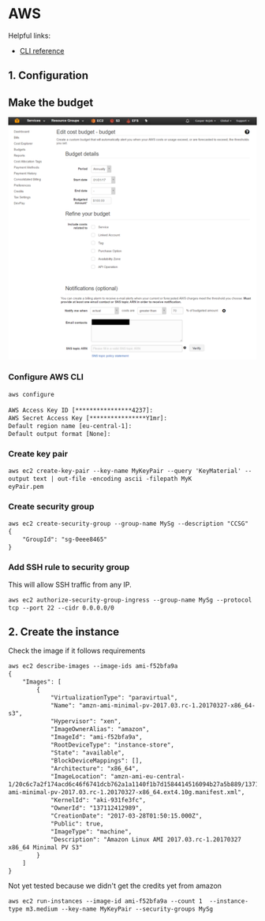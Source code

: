 # AWS

Helpful links: 

* [CLI reference](http://docs.aws.amazon.com/cli/latest/reference/)

## 1. Configuration ##

## Make the budget

![budget](budget.png)

### Configure AWS CLI
```
aws configure

AWS Access Key ID [****************4237]:
AWS Secret Access Key [****************Y1mr]:
Default region name [eu-central-1]:
Default output format [None]:
```

### Create key pair

```
aws ec2 create-key-pair --key-name MyKeyPair --query 'KeyMaterial' --output text | out-file -encoding ascii -filepath MyK
eyPair.pem
```

### Create security group

```
aws ec2 create-security-group --group-name MySg --description "CCSG"
{
    "GroupId": "sg-0eee8465"
}

```

### Add SSH rule to security group

This will allow SSH traffic from any IP.

```
aws ec2 authorize-security-group-ingress --group-name MySg --protocol tcp --port 22 --cidr 0.0.0.0/0

```

## 2. Create the instance

Check the image if it follows requirements
```
aws ec2 describe-images --image-ids ami-f52bfa9a
{
    "Images": [
        {
            "VirtualizationType": "paravirtual",
            "Name": "amzn-ami-minimal-pv-2017.03.rc-1.20170327-x86_64-s3",
            "Hypervisor": "xen",
            "ImageOwnerAlias": "amazon",
            "ImageId": "ami-f52bfa9a",
            "RootDeviceType": "instance-store",
            "State": "available",
            "BlockDeviceMappings": [],
            "Architecture": "x86_64",
            "ImageLocation": "amzn-ami-eu-central-1/20c6c7a2f174acd6c46f6741dcb762a1a1140f1b7d1584414516094b27a5b889/137112412989/amzn-ami-minimal-pv-2017.03.rc-1.20170327-x86_64.ext4.10g.manifest.xml",
            "KernelId": "aki-931fe3fc",
            "OwnerId": "137112412989",
            "CreationDate": "2017-03-28T01:50:15.000Z",
            "Public": true,
            "ImageType": "machine",
            "Description": "Amazon Linux AMI 2017.03.rc-1.20170327 x86_64 Minimal PV S3"
        }
    ]
}
```

Not yet tested because we didn't get the credits yet from amazon
```
aws ec2 run-instances --image-id ami-f52bfa9a --count 1  --instance-type m3.medium --key-name MyKeyPair --security-groups MySg
```